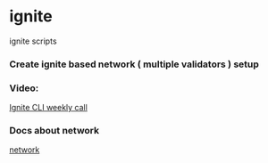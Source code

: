 # ignite
ignite scripts

### Create ignite based network ( multiple validators ) setup

### Video: 
[Ignite CLI weekly call](https://www.loom.com/share/5482c6cd241c4f9293c68812796de77f)

### Docs about network
[network](https://docs.ignite.com/network/introduction)
